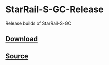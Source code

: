 # StarRail-S-GC-Release
Release builds of StarRail-S-GC
## [Download](https://nightly.link/Strigger7/StarRail-S-GC-Release/workflows/main/main)
## [Source](https://github.com/Z4ee/StarRail-S-GC)
